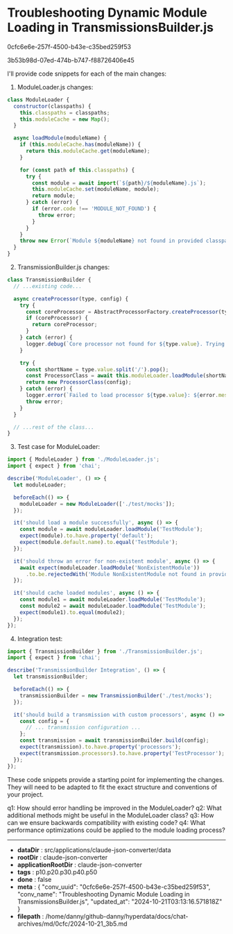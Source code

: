 # Troubleshooting Dynamic Module Loading in TransmissionsBuilder.js

0cfc6e6e-257f-4500-b43e-c35bed259f53

3b53b98d-07ed-474b-b747-f88726406e45

 I'll provide code snippets for each of the main changes:

1. ModuleLoader.js changes:

```javascript
class ModuleLoader {
  constructor(classpaths) {
    this.classpaths = classpaths;
    this.moduleCache = new Map();
  }

  async loadModule(moduleName) {
    if (this.moduleCache.has(moduleName)) {
      return this.moduleCache.get(moduleName);
    }

    for (const path of this.classpaths) {
      try {
        const module = await import(`${path}/${moduleName}.js`);
        this.moduleCache.set(moduleName, module);
        return module;
      } catch (error) {
        if (error.code !== 'MODULE_NOT_FOUND') {
          throw error;
        }
      }
    }
    throw new Error(`Module ${moduleName} not found in provided classpaths`);
  }
}
```

2. TransmissionBuilder.js changes:

```javascript
class TransmissionBuilder {
  // ...existing code...

  async createProcessor(type, config) {
    try {
      const coreProcessor = AbstractProcessorFactory.createProcessor(type, config);
      if (coreProcessor) {
        return coreProcessor;
      }
    } catch (error) {
      logger.debug(`Core processor not found for ${type.value}. Trying remote module loader...`);
    }

    try {
      const shortName = type.value.split('/').pop();
      const ProcessorClass = await this.moduleLoader.loadModule(shortName);
      return new ProcessorClass(config);
    } catch (error) {
      logger.error(`Failed to load processor ${type.value}: ${error.message}`);
      throw error;
    }
  }

  // ...rest of the class...
}
```

3. Test case for ModuleLoader:

```javascript
import { ModuleLoader } from './ModuleLoader.js';
import { expect } from 'chai';

describe('ModuleLoader', () => {
  let moduleLoader;

  beforeEach(() => {
    moduleLoader = new ModuleLoader(['./test/mocks']);
  });

  it('should load a module successfully', async () => {
    const module = await moduleLoader.loadModule('TestModule');
    expect(module).to.have.property('default');
    expect(module.default.name).to.equal('TestModule');
  });

  it('should throw an error for non-existent module', async () => {
    await expect(moduleLoader.loadModule('NonExistentModule'))
      .to.be.rejectedWith('Module NonExistentModule not found in provided classpaths');
  });

  it('should cache loaded modules', async () => {
    const module1 = await moduleLoader.loadModule('TestModule');
    const module2 = await moduleLoader.loadModule('TestModule');
    expect(module1).to.equal(module2);
  });
});
```

4. Integration test:

```javascript
import { TransmissionBuilder } from './TransmissionBuilder.js';
import { expect } from 'chai';

describe('TransmissionBuilder Integration', () => {
  let transmissionBuilder;

  beforeEach(() => {
    transmissionBuilder = new TransmissionBuilder('./test/mocks');
  });

  it('should build a transmission with custom processors', async () => {
    const config = {
      // ... transmission configuration ...
    };
    const transmission = await transmissionBuilder.build(config);
    expect(transmission).to.have.property('processors');
    expect(transmission.processors).to.have.property('TestProcessor');
  });
});
```

These code snippets provide a starting point for implementing the changes. They will need to be adapted to fit the exact structure and conventions of your project.

q1: How should error handling be improved in the ModuleLoader?
q2: What additional methods might be useful in the ModuleLoader class?
q3: How can we ensure backwards compatibility with existing code?
q4: What performance optimizations could be applied to the module loading process?

---

* **dataDir** : src/applications/claude-json-converter/data
* **rootDir** : claude-json-converter
* **applicationRootDir** : claude-json-converter
* **tags** : p10.p20.p30.p40.p50
* **done** : false
* **meta** : {
  "conv_uuid": "0cfc6e6e-257f-4500-b43e-c35bed259f53",
  "conv_name": "Troubleshooting Dynamic Module Loading in TransmissionsBuilder.js",
  "updated_at": "2024-10-21T03:13:16.571818Z"
}
* **filepath** : /home/danny/github-danny/hyperdata/docs/chat-archives/md/0cfc/2024-10-21_3b5.md